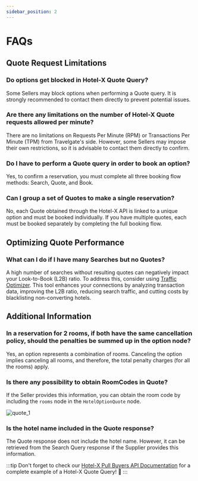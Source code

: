 ```yaml
---
sidebar_position: 2
---
```


# FAQs

## Quote Request Limitations

### Do options get blocked in Hotel-X Quote Query?

Some Sellers may block options when performing a Quote query. It is strongly recommended to contact them directly to prevent potential issues.

### Are there any limitations on the number of Hotel-X Quote requests allowed per minute?

There are no limitations on Requests Per Minute (RPM) or Transactions Per Minute (TPM) from Travelgate's side. However, some Sellers may impose their own restrictions, so it is advisable to contact them directly to confirm.

### Do I have to perform a Quote query in order to book an option?

Yes, to confirm a reservation, you must complete all three booking flow methods: Search, Quote, and Book.

### Can I group a set of Quotes to make a single reservation?

No, each Quote obtained through the Hotel-X API is linked to a unique option and must be booked individually. If you have multiple quotes, each must be booked separately by completing the full booking flow.

## Optimizing Quote Performance

### What can I do if I have many Searches but no Quotes?

A high number of searches without resulting quotes can negatively impact your Look-to-Book (L2B) ratio. To address this, consider using [Traffic Optimizer](/kb/platform/app-features/smart-traffic/traffic-optimizer/traffic-optimizer-details). This tool enhances your connections by analyzing transaction data, improving the L2B ratio, reducing search traffic, and cutting costs by blacklisting non-converting hotels.

## Additional Information

### In a reservation for 2 rooms, if both have the same cancellation policy, should the penalties be summed up in the option node?

Yes, an option represents a combination of rooms. Canceling the option implies canceling all rooms, and therefore, the total penalty charges (for all the rooms) apply.

### Is there any possibility to obtain RoomCodes in Quote?

If the Seller provides this information, you can obtain the room code by including the `rooms` node in the `HotelOptionQuote` node.

![quote_1](https://storage.travelgate.com/kbase/quote_1.jpg)

### Is the hotel name included in the Quote response?

The Quote response does not include the hotel name. However, it can be retrieved from the Search Query response if the Supplier provides this information.

:::tip
Don't forget to check our [Hotel-X Pull Buyers API Documentation](/docs/apis/for-buyers/hotel-x-pull-buyers-api/booking-flow/quote#query-overview) for a complete example of a Hotel-X Quote Query! 🚀
:::

